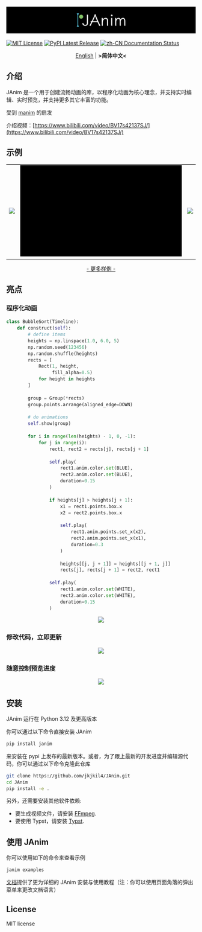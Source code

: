 ![logo](https://raw.githubusercontent.com/jkjkil4/JAnim/main/assets/logo.png)

[![MIT License](https://img.shields.io/badge/license-MIT-blue.svg?style=flat)](http://choosealicense.com/licenses/mit/)
[![PyPI Latest Release](https://img.shields.io/pypi/v/janim.svg?style=flat&logo=pypi)](https://pypi.org/project/JAnim/)
[![zh-CN Documentation Status](https://readthedocs.org/projects/JAnim/badge/?version=latest)](https://janim.readthedocs.io/zh-cn/latest/)

<div align="center">

[English](README.md) | **&gt;简体中文&lt;**

</div>

## 介绍
JAnim 是一个用于创建流畅动画的库，以程序化动画为核心理念，并支持实时编辑、实时预览，并支持更多其它丰富的功能。

受到 [manim](https://github.com/3b1b/manim) 的启发

介绍视频：[https://www.bilibili.com/video/BV17s42137SJ/](https://www.bilibili.com/video/BV17s42137SJ/)

## 示例

<table>
  <tr>
    <td>
      <img src="https://raw.githubusercontent.com/jkjkil4/JAnim/main/assets/RealSolution.gif"/>
    </td>
    <td>
      <img src="https://raw.githubusercontent.com/jkjkil4/JAnim/main/assets/NumberPlaneExample.gif"/>
    </td>
    <td>
      <img src="https://raw.githubusercontent.com/jkjkil4/JAnim/main/assets/FragInterp.gif"/>
    </td>
  </tr>
</table>

<!-- ffmpeg -i xxx.mp4 -filter:v "setpts=0.5*PTS" -r 15 -s 720x405 xxx.gif -->

<div align="center">

[- 更多样例 -](https://janim.readthedocs.io/zh-cn/latest/)

</div>

## 亮点

### 程序化动画

```py
class BubbleSort(Timeline):
    def construct(self):
        # define items
        heights = np.linspace(1.0, 6.0, 5)
        np.random.seed(123456)
        np.random.shuffle(heights)
        rects = [
            Rect(1, height,
                 fill_alpha=0.5)
            for height in heights
        ]

        group = Group(*rects)
        group.points.arrange(aligned_edge=DOWN)

        # do animations
        self.show(group)

        for i in range(len(heights) - 1, 0, -1):
            for j in range(i):
                rect1, rect2 = rects[j], rects[j + 1]

                self.play(
                    rect1.anim.color.set(BLUE),
                    rect2.anim.color.set(BLUE),
                    duration=0.15
                )

                if heights[j] > heights[j + 1]:
                    x1 = rect1.points.box.x
                    x2 = rect2.points.box.x

                    self.play(
                        rect1.anim.points.set_x(x2),
                        rect2.anim.points.set_x(x1),
                        duration=0.3
                    )

                    heights[[j, j + 1]] = heights[[j + 1, j]]
                    rects[j], rects[j + 1] = rect2, rect1

                self.play(
                    rect1.anim.color.set(WHITE),
                    rect2.anim.color.set(WHITE),
                    duration=0.15
                )
```

<div align="center">

![](https://raw.githubusercontent.com/jkjkil4/JAnim/main/assets/BubbleSort.gif)

</div>

### 修改代码，立即更新

<div align="center">

![](https://raw.githubusercontent.com/jkjkil4/JAnim/main/assets/CodeRefresh.gif)

</div>

### 随意控制预览进度

<div align="center">

![](https://raw.githubusercontent.com/jkjkil4/JAnim/main/assets/PreviewControl.gif)

</div>

## 安装

JAnim 运行在 Python 3.12 及更高版本

你可以通过以下命令直接安装 JAnim
```sh
pip install janim
```
来安装在 pypi 上发布的最新版本。或者，为了跟上最新的开发进度并编辑源代码，你可以通过以下命令克隆此仓库
```sh
git clone https://github.com/jkjkil4/JAnim.git
cd JAnim
pip install -e .
```

另外，还需要安装其他软件依赖:
- 要生成视频文件，请安装 [FFmpeg](https://ffmpeg.org/).
- 要使用 Typst，请安装 [Typst](https://github.com/typst/typst).

## 使用 JAnim

你可以使用如下的命令来查看示例
```sh
janim examples
```

[文档](https://janim.readthedocs.io/zh-cn/latest/index.html)提供了更为详细的 JAnim 安装与使用教程（注：你可以使用页面角落的弹出菜单来更改文档语言）

## License

MIT license
